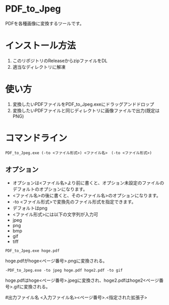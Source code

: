 # PDF_to_Jpeg
PDFを各種画像に変換するツールです。

# インストール方法
1. このリポジトリのReleaseからzipファイルをDL
2. 適当なディレクトリに解凍

# 使い方
1. 変換したいPDFファイルをPDF_to_Jpeg.exeにドラッグアンドドロップ
2. 変換したいPDFファイルと同じディレクトリに画像ファイルで出力(既定はPNG)

# コマンドライン
```
PDF_to_Jpeg.exe (-to <ファイル形式>) <ファイル名>　(-to <ファイル形式>)
```

## オプション
- オプションは<ファイル名>より前に書くと、オプション未設定のファイルのデフォルトのオプションになります。
- <ファイル名>の後に書くと、その<ファイル名>のオプションになります。
- -to <ファイル形式>で変換先のファイル形式を指定できます。
 - デフォルトはpng
 - <ファイル形式>には以下の文字列が入力可
  - jpeg
  - png
  - bmp
  - gif
  - tiff
```
PDF_to_Jpeg.exe hoge.pdf
```
hoge.pdfがhoge<ページ番号>.pngに変換される。
```
-PDF_to_Jpeg.exe -to jpeg hoge.pdf hoge2.pdf -to gif
```
hoge.pdfはhoge<ページ番号>.jpegに変換され、hoge2.pdfはhoge2<ページ番号>.gifに変換される。

#出力ファイル名
<入力ファイル名><ページ番号>.<指定された拡張子>
